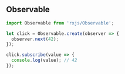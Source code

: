 ## Observable

```typescript
import Observable from 'rxjs/Observable';

let click = Observable.create(observer => {
  observer.next(42);
});

click.subscribe(value => {
  console.log(value); // 42
});
```
